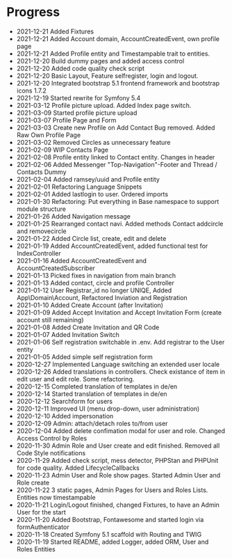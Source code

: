 Progress
========
* 2021-12-21 Added Fixtures
* 2021-12-21 Added Account domain, AccountCreatedEvent, own profile page
* 2021-12-21 Added Profile entity and Timestampable trait to entities.
* 2021-12-20 Build dummy pages and added access control
* 2021-12-20 Added code quality check script
* 2021-12-20 Basic Layout, Feature selfregister, login and logout.
* 2021-12-20 Integrated bootstrap 5.1 frontend framework and bootstrap icons 1.7.2
* 2021-12-19 Started rewrite for Symfony 5.4
* 2021-03-12 Profile picture upload. Added Index page switch.
* 2021-03-09 Started profile picture upload 
* 2021-03-07 Profile Page and Form
* 2021-03-03 Create new Profile on Add Contact Bug removed. Added Raw Own Profile Page 
* 2021-03-02 Removed Circles as unnecessary feature
* 2021-02-09 WIP Contacts Page
* 2021-02-08 Profile entity linked to Contact entity. Changes in header
* 2021-02-06 Added Messenger "Top-Navigation"-Footer and Thread / Contacts Dummy
* 2021-02-04 Added ramsey/uuid and Profile entity
* 2021-02-01 Refactoring Language Snippets
* 2021-02-01 Added lastlogin to user. Ordered imports
* 2021-01-30 Refactoring: Put everything in Base namespace to support module structure
* 2021-01-26 Added Navigation message
* 2021-01-25 Rearranged contact navi. Added methods Contact addcircle and removecircle
* 2021-01-22 Added Circle list, create, edit and delete
* 2021-01-19 Added AccountCreatedEvent, added functional test for IndexController
* 2021-01-16 Added AccountCreatedEvent and AccountCreatedSubscriber
* 2021-01-13 Picked fixes in navigation from main branch
* 2021-01-13 Added contact, circle and profile Controller
* 2021-01-12 User Registrar_id no longer UNIQE, Added App\Domain\Account, Refactored Inviation and Registration
* 2021-01-10 Added Create Account (after Invitation)
* 2021-01-09 Added Accept Invitation and Accept Invitation Form (create account still remaining)
* 2021-01-08 Added Create Invitation and QR Code
* 2021-01-07 Added Invitation Switch
* 2021-01-06 Self registration switchable in .env. Add registrar to the User entity
* 2021-01-05 Added simple self registration form
* 2020-12-27 Implemented Language switching an extended user locale
* 2020-12-26 Added translations in controllers. Check existance of item in edit user and edit role. Some refactoring.
* 2020-12-15 Completed translation of templates in de/en
* 2020-12-14 Started translation of templates in de/en
* 2020-12-12 Searchform for users 
* 2020-12-11 Improved UI (menu drop-down, user administration)
* 2020-12-10 Added impersonation
* 2020-12-09 Admin: attach/detach roles to/from user
* 2020-12-04 Added delete confimation modal for user and role. Changed Access Control by Roles
* 2020-11-30 Admin Role and User create and edit finished. Removed all Code Style notifications
* 2020-11-29 Added check script, mess detector, PHPStan and PHPUnit for code quality. Added LifecycleCallbacks
* 2020-11-23 Admin User and Role show pages. Started Admin User and Role create
* 2020-11-22 3 static pages, Admin Pages for Users and Roles Lists. Entities now timestampable
* 2020-11-21 Login/Logout finished, changed Fixtures, to have an Admin User for the start
* 2020-11-20 Added Bootstrap, Fontawesome and started login via formAuthenticator
* 2020-11-18 Created Symfony 5.1 scaffold with Routing and TWIG
* 2020-11-19 Started README, added Logger, added ORM, User and Roles Entities